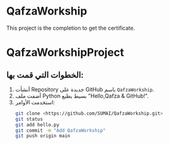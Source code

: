 # QafzaWorkship
This project is the completion to get the certificate.


# QafzaWorkshipProject

## الخطوات التي قمت بها:
1. أنشأت Repository جديدة على GitHub باسم `QafzaWorkship`.
2. أضفت ملف Python بسيط يطبع "Hello,Qafza & GitHub!".
3. استخدمت الأوامر:
   ```bash
   git clone <https://github.com/SUMAI/QafzaWorkship.git>
   git status
   git add hello.py
   git commit -m "Add QafzaWorkship"
   git push origin main

